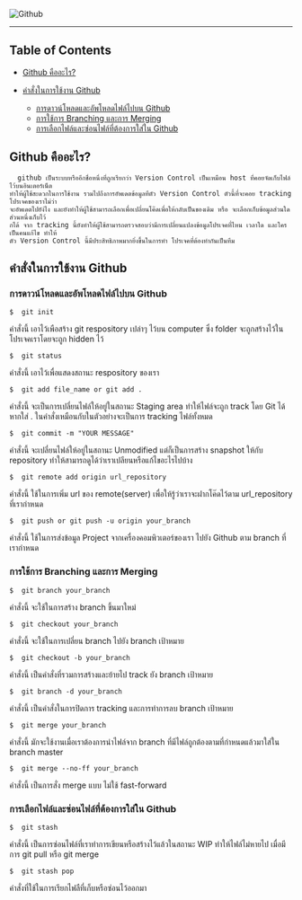 ﻿![Github](https://i.ytimg.com/vi/ptK9-CNms98/maxresdefault.jpg)

---

## Table of Contents

- [Github คืออะไร?](#github-คืออะไร?)

- [คำสั่งในการใช้งาน Github](#คำสั่งในการใช้งาน-github)
  - [การดาวน์โหลดและอัพโหลดไฟล์ไปบน Github](#การดาวน์โหลดและอัพโหลดไฟล์ไปบน-github)
  - [การใช้การ Branching และการ Merging](#การใช้การ-branching-และการ-merging)
  - [การเลือกไฟล์และซ่อนไฟล์ที่ต้องการใส่ใน Github](#การเลือกไฟล์และซ่อนไฟล์ที่ต้องการใส่ใน-github)

## Github คืออะไร?
```
  github เป็นระบบหรืออีกชื่อหนึ่งที่ถูกเรียกว่า Version Control เป็นเหมือน host ที่คอยจัดเก็บไฟล์ไว้บนอินเตอร์เน็ต
ทำให้ผู้ใช้สะดวกในการใช้งาน รวมไปถึงการอัพเดตข้อมูลทีตัว Version Control ตัวนี้ที่จะคอย tracking โปรเจคของเราไม่ว่า
จะอัพเดตไปยัง่ไง และยังทำให้ผู้ใช้สามารถเลือกเพื่อเปลี่ยนโค๊ดเพื่อให้กลับเป็นของเดิม หรือ จะเลือกเก็บข้อมูลส่วนใดส่วนหนึ่งเก็บไว้
กได้ จาก tracking นี้ยังทำให้ผู้ใช้สามารถตรวจสอบว่ามีการเปลี่ยนแปลงข้อมูลโปรเจคที่ไหน เวลาใด และใครเป็นคนแก้ไข ทำให้
ตัว Version Control นี้มีประสิทธิภาพมากยิ่งขึ้นในการทำ โปรเจคที่ต้องทำกันเป็นทีม

```
## คำสั่งในการใช้งาน Github

### การดาวน์โหลดและอัพโหลดไฟล์ไปบน Github

```
$  git init
```

คำสั่งนี้ เอาไว้เพือสร้าง git respository เปล่าๆ ไว้บน computer ซึ่ง folder จะถูกสร้างไว้ในโปรเจคเราโดยจะถูก hidden ไว้

```
$  git status
```

คำสั่งนี้ เอาไว้เพื่อแสดงสถานะ respository ของเรา

```
$  git add file_name or git add .
```

คำสั่งนี้ จะเป็นการเปลี่ยนไฟล์ให้อยู่ในสถานะ Staging area ทำให้ไฟล์จะถูก track โดย Git ได้ หากใส่ . ในคำสั่งเหมือนกับในตัวอย่างจะเป็นการ tracking ไฟล์ทั้งหมด

```
$  git commit -m "YOUR MESSAGE"
```

คำสั่งนี้ จะเปลี่ยนไฟล์ให้อยู่ในสถานะ Unmodified แต่ก็เป็นการสร้าง snapshot ให้กับ repository ทำให้สามารถดูได้ว่าเราเปลียนหรือแก้ไขอะไรไปบ้าง

```
$  git remote add origin url_repository
```

คำสั่งนี้ ใช้ในการเพิ่ม url ของ remote(server) เพื่อให้รู้ว่าเราจะฝากโค๊ดไว้ตาม url_repository ที่เรากำหนด

```
$  git push or git push -u origin your_branch
```

คำสั่งนี้ ใช้ในการส่งข้อมูล Project จากเครื่องคอมพิวเตอร์ของเรา ไปยัง Github ตาม branch ที่เรากำหนด


### การใช้การ Branching และการ Merging

```
$  git branch your_branch
```

คำสั่งนี้ จะใช้ในการสร้าง branch ขึ้นมาใหม่

```
$  git checkout your_branch
```
คำสั่งนี้ จะใช้ในการเปลี่ยน branch ไปยัง branch เป้าหมาย

```
$  git checkout -b your_branch
```

คำสั่งนี้ เป็นคำสั่งที่รวมการสร้างและย้ายไป track ยัง branch เป้าหมาย

```
$  git branch -d your_branch
```

คำสั่งนี้ เป็นคำสั่งในการปิดการ tracking และการทำการลบ branch เป้าหมาย

```
$  git merge your_branch
```

คำสั่งนี้ มักจะใช้งานเมื่อเราต้องการนำไฟล์จาก branch ที่มีไฟล์ถูกต้องตามที่กำหนดแล้วมาใส่ใน branch master

```
$  git merge --no-ff your_branch
```

คำสั่งนี้ เป็นการสั่ง merge แบบ ไม่ใช้ fast-forward


### การเลือกไฟล์และซ่อนไฟล์ที่ต้องการใส่ใน Github

```
$  git stash
```

คำสั่งนี้ เป็นการซ่อนไฟล์ที่เราทำการเขียนหรือสร้างไว้แล้วในสถานะ WIP ทำให้ไฟล์ไม่หายไป เมื่อมีการ git pull หรือ git merge

```
$  git stash pop
```

คำสั่งที่ใช้ในการเรียกไฟลืที่เก็บหรือซ่อนไว้ออกมา 
